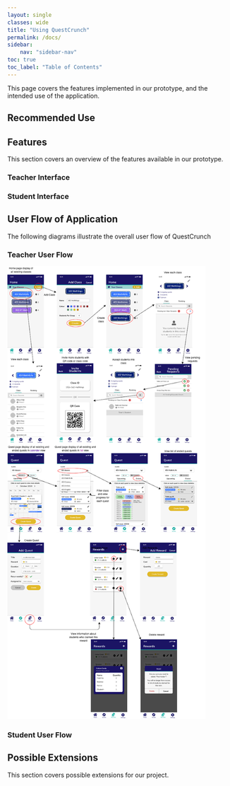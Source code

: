 ```yaml
---
layout: single
classes: wide
title: "Using QuestCrunch"
permalink: /docs/
sidebar:
    nav: "sidebar-nav"
toc: true
toc_label: "Table of Contents"
--- 
```


This page covers the features implemented in our prototype, and the intended use of the application.

## Recommended Use

## Features
This section covers an overview of the features available in our prototype. 

### Teacher Interface 

### Student Interface

## User Flow of Application
The following diagrams illustrate the overall user flow of QuestCrunch

### Teacher User Flow
![](../images/wireframe-teacher.png)

### Student User Flow

## Possible Extensions
This section covers possible extensions for our project. 
